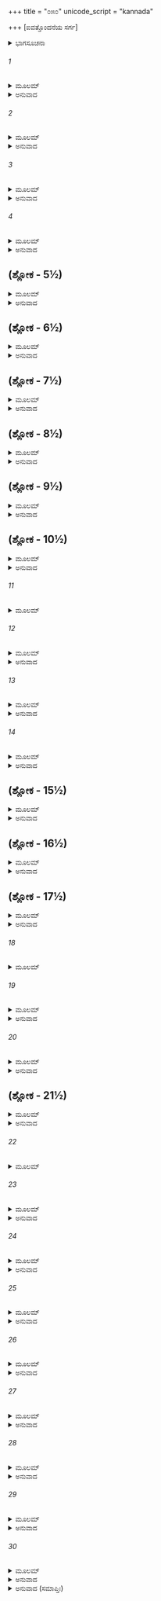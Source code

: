 +++
title = "೦೫೦"
unicode_script = "kannada"

+++
[ಐವತ್ತೊಂದನೆಯ ಸರ್ಗ]



<details><summary>ಭಾಗಸೂಚನಾ</summary>

ಸುಮಂತ್ರನು ದುರ್ವಾಸರಿಂದ ಕೇಳಿದ ಭೃಗುಮಹರ್ಷಿಯ ಶಾಪದ ಕಥೆಯನ್ನು ಲಕ್ಷ್ಮಣನಿಗೆ ತಿಳಿಸಿ ಸಮಾಧಾನಗೊಳಿಸಿದುದು
</details>

###### 1


<details><summary>ಮೂಲಮ್</summary>

ತಥಾ ಸಂಚೋದಿತಃ ಸೂತೋ ಲಕ್ಷ್ಮಣೇನ ಮಹಾತ್ಮನಾ ।  
ತದ್ವಾಕ್ಯಮೃಷಿಕಾಪ್ರೋಕ್ತಂ ವ್ಯಾಹರ್ತುಮುಪಚಕ್ರಮೇ ॥
</details>

<details><summary>ಅನುವಾದ</summary>

ಸುಮಂತ್ರನು ಮಹಾತ್ಮಾ ಲಕ್ಷ್ಮಣನ ಪ್ರೇರಣೆಯಿಂದ ದುರ್ವಾಸರು ಹೇಳಿದ ಮಾತನ್ನು ಹೇಳಲು ತೊಡಗಿದನು.॥1॥
</details>

###### 2


<details><summary>ಮೂಲಮ್</summary>

ಪುರಾ ನಾಮ್ನಾ ಹಿ ದುರ್ವಾಸಾ ಅತ್ರೇಃ ಪುತ್ರೋ ಮಹಾಮುನಿಃ ।  
ವಸಿಷ್ಠಸ್ಯಾಶ್ರಮೇ ಪುಣ್ಯೇ ವಾರ್ಷಿಕ್ಯಂ ಸಮುವಾಸಹ ॥
</details>

<details><summary>ಅನುವಾದ</summary>

ಲಕ್ಷ್ಮಣ! ಅತ್ರಿಮಹರ್ಷಿಗಳ ಪುತ್ರರಾದ ಮಹಾಮುನಿ ದುರ್ವಾಸರು ಹಿಂದೊಮ್ಮೆ ವಸಿಷ್ಠರ ಪವಿತ್ರ ಆಶ್ರಮದಲ್ಲಿ ವರ್ಷಾಕಾಲದ ನಾಲ್ಕು ತಿಂಗಳನ್ನು ಕಳೆದಿದ್ದರು.॥2॥
</details>

###### 3


<details><summary>ಮೂಲಮ್</summary>

ತಮಾಶ್ರಮಂ ಮಹಾತೇಜಾಃ ಪಿತಾತೇ ಸುಮಹಾಯಶಾಃ ।  
ಪುರೋಹಿತಂ ಮಹಾತ್ಮಾನಾಂ ದಿದೃಕ್ಷುರಗಮತ್ಸ್ವಮ್ ॥
</details>

<details><summary>ಅನುವಾದ</summary>

ಒಂದು ದಿನ ಮಹಾಯಶೋವಂತನಾದ ನಿನ್ನ ತಂದೆಯವರು ಪುರೋಹಿತರಾದ ವಸಿಷ್ಠರನ್ನು ಕಾಣಲು ಆಶ್ರಮಕ್ಕೆ ತಾವಾಗಿಯೇ ಬಂದರು.॥3॥
</details>

###### 4


<details><summary>ಮೂಲಮ್</summary>

ಸ ದೃಷ್ಟ್ವಾ ಸೂರ್ಯಸಂಕಾಶಂ ಜ್ವಲಂತಮಿವ ತೇಜಸಾ ।  
ಉಪವಿಷ್ಟಂ ವಸಿಷ್ಠಸ್ಯ ಸವ್ಯಪಾರ್ಶ್ವೇ ಮಹಾಮುನಿಮ್ ॥
</details>

<details><summary>ಅನುವಾದ</summary>

ಅಲ್ಲಿ ತನ್ನ ತೇಜದಿಂದ ಸೂರ್ಯನಂತೆ ದೇದೀಪ್ಯಮಾನರಾದ ಓರ್ವ ಮಹಾಮುನಿಗಳು ವಸಿಷ್ಠರ ವಾಮಭಾಗದಲ್ಲಿ ಕುಳಿತಿರುವುದನ್ನು ರಾಜನು ನೋಡಿದನು.॥4॥
</details>

## (ಶ್ಲೋಕ - 5½)


<details><summary>ಮೂಲಮ್</summary>

ತೌ ಮುನೀ ತಾಪಸಶ್ರೇಷ್ಠೌ ವಿನೀತೋ ಹ್ಯಭ್ಯವಾದಯತ್ ।  
ಸ ತಾಭ್ಯಾಂ ಪೂಜಿತೋ ರಾಜಾ ಸ್ವಾಗತೇನಾಸನೇನ ಚ ॥  
ಪಾದ್ಯೇನ ಲಮೂಲೈಶ್ಚ ಉವಾಸ ಮುನಿಭಿಃ ಸಹ ।
</details>

<details><summary>ಅನುವಾದ</summary>

ಆಗ ರಾಜನು ಇಬ್ಬರೂ ತಾಪಸಶ್ರೇಷ್ಠ ಮಹರ್ಷಿಯರನ್ನು ವಿನಯದಿಂದ ಅಭಿವಾದನ ಮಾಡಿದನು. ಅವರಿಬ್ಬರೂ ಸ್ವಾಗತಪೂರ್ವಕ ಆಸನ ನೀಡಿ, ಪಾದ್ಯ, ಫಲ-ಮೂಲ ಅರ್ಪಿಸಿ ರಾಜನನ್ನು ಸತ್ಕರಿಸಿದರು. ಮತ್ತೆ ಅವನು ಅಲ್ಲಿ ಮುನಿಗಳ ಬಳಿ ಕುಳಿತುಕೊಂಡನು.॥5½॥
</details>

## (ಶ್ಲೋಕ - 6½)


<details><summary>ಮೂಲಮ್</summary>

ತೇಷಾಂ ತತ್ರೋಪವಿಷ್ಟಾನಾಂ ತಾಸ್ತಾಃ ಸುಮಧುರಾಃ ಕಥಾಃ ॥  
ಬಭೂವುಃ ಪರಮರ್ಷೀಣಾಂ ಮಧ್ಯಾದಿತ್ಯಗತೇಽಹನಿ ।
</details>

<details><summary>ಅನುವಾದ</summary>

ಅಲ್ಲಿ ಕುಳಿತಿರುವ ಮಹರ್ಷಿಗಳು ಮಧ್ಯಾಹ್ನದ ಸಮಯ ಬಗೆ-ಬಗೆಯ ಅತ್ಯಂತ ಮಧುರ ಕಥೆಗಳನ್ನು ಪರಸ್ಪರ ಹೇಳಿಕೊಂಡರು.॥6½॥
</details>

## (ಶ್ಲೋಕ - 7½)


<details><summary>ಮೂಲಮ್</summary>

ತತಃ ಕಥಾಯಾಂ ಕಸ್ಯಾಂಚಿತ್ಪ್ರಾಂಜಲಿಃ ಪ್ರಗ್ರಹೋ ನೃಪಃ ॥  
ಉವಾಚ ತಂ ಮಹಾತ್ಮಾನಮತ್ರೇಃ ಪುತ್ರಂ ತಪೋಧನಮ್ ।
</details>

<details><summary>ಅನುವಾದ</summary>

ಬಳಿಕ ಯಾವುದೋ ಕಥೆಯ ಸಂದರ್ಭದಲ್ಲಿ ಮಹಾರಾಜನು ಕೈಮುಗಿದು ತಪೋಧನ ಅತ್ರಿಪುತ್ರ ಮಹಾತ್ಮಾ ದುರ್ವಾಸರಲ್ಲಿ ವಿನಯದಿಂದ ಕೇಳಿದನು.॥7½॥
</details>

## (ಶ್ಲೋಕ - 8½)


<details><summary>ಮೂಲಮ್</summary>

ಭಗವನ್ಕಿಂಪ್ರಮಾಣೇನ ಮಮ ವಂಶೋ ಭವಿಷ್ಯತಿ ॥  
ಕಿಮಾಯುಶ್ಚ ಹಿ ಮೇ ರಾಮಃ ಪುತ್ರಾಶ್ಚಾನ್ಯೇ ಕಿಮಾಯುಷಃ ।
</details>

<details><summary>ಅನುವಾದ</summary>

ಪೂಜ್ಯರೇ! ನನ್ನ ವಂಶ ಎಷ್ಟು ಸಮಯ ನಡೆದೀತು? ನನ್ನ ರಾಮನಿಗೆ ಆಯುಸ್ಸು ಎಷ್ಟಿದ್ದೀತು? ಹಾಗೂ ಉಳಿದ ಎಲ್ಲ ಪುತ್ರರ ಆಯುಸ್ಸೂ ಕೂಡ ಎಷ್ಟಿರಬಹುದು.॥8½॥
</details>

## (ಶ್ಲೋಕ - 9½)


<details><summary>ಮೂಲಮ್</summary>

ರಾಮಸ್ಯ ಚ ಸುತಾ ಯೇ ಸ್ಯುಸ್ತೇಷಾಮಾಯುಃ ಕಿಯದ್ಭವೇತ್ ॥  
ಕಾಮ್ಯಯಾ ಭಗವನ್ಬ್ರೂಹಿ ವಂಶಸ್ಯಾಸ್ಯ ಗತಿಂ ಮಮ ।
</details>

<details><summary>ಅನುವಾದ</summary>

ಶ್ರೀರಾಮನಿಗೆ ಹುಟ್ಟುವ ಪುತ್ರರ ಆಯುಸ್ಸು ಎಷ್ಟಾಗಬಹುದು? ಪೂಜ್ಯರೇ! ತಾವು ಇಚ್ಛಾನುಸಾರ ನನ್ನ ವಂಶದ ಸ್ಥಿತಿಯನ್ನು ತಿಳಿಸಿರಿ.॥9½॥
</details>

## (ಶ್ಲೋಕ - 10½)


<details><summary>ಮೂಲಮ್</summary>

ತಚ್ಛ್ರುತ್ವಾ ವ್ಯಾಹೃತಂ ವಾಕ್ಯಂ ರಾಜ್ಞೋದಶರಥಸ್ಯ ತು ॥  
ದುರ್ವಾಸಾಃ ಸುಮಹಾತೇಜಾ ವ್ಯಾಹರ್ತುಮುಪಚಕ್ರಮೇ ।
</details>

<details><summary>ಅನುವಾದ</summary>

ದಶರಥರಾಜನ ಮಾತನ್ನು ಕೇಳಿ ಮಹಾತೇಜಸ್ವಿ ದುರ್ವಾಸರು ಹೇಳತೊಡಗಿದರು.॥10½॥
</details>

###### 11


<details><summary>ಮೂಲಮ್</summary>

ಶೃಣು ರಾಜನ್ಪುರಾವೃತ್ತಂ ತದಾ ದೇವಾಸುರೇ ಯುಧಿ ॥
</details>

###### 12


<details><summary>ಮೂಲಮ್</summary>

ದೈತ್ಯಾಃ ಸುರೈರ್ಭರ್ತ್ಸ್ಯಮಾನಾ ಭೃಗುಪತ್ನೀಂ ಸಮಾಶ್ರಿತಾಃ ।  
ತಯಾ ದತ್ತಾಭಯಾಸ್ತತ್ರ ನ್ಯವಸನ್ನಭಯಾಸ್ತದಾ ॥
</details>

<details><summary>ಅನುವಾದ</summary>

ರಾಜನೇ! ಕೇಳು, ಹಿಂದೊಮ್ಮೆ ದೇವಾಸುರ ಸಂಗ್ರಾಮದಲ್ಲಿ ದೇವತೆಗಳಿಂದ ಪೀಡಿತರಾದ ದೈತ್ಯರು ಮಹರ್ಷಿ ಭೃಗುಪತ್ನಿಯಲ್ಲಿ ಶರಣಾದರು. ಭೃಗುಪತ್ನಿಯು ಆಗ ದೈತ್ಯರಿಗೆ ಅಭಯವಿತ್ತರು ಹಾಗೂ ಅವರ ಆಶ್ರಮದಲ್ಲಿ ನಿರ್ಭಯರಾಗಿ ಇರತೊಡಗಿದರು.॥11-12॥
</details>

###### 13


<details><summary>ಮೂಲಮ್</summary>

ತಯಾ ಪರಿಗೃಹೀತಾಂಸ್ತಾನ್ ದೃಷ್ಟ್ವಾ ಕ್ರುದ್ಧಃಸುರೇಶ್ವರಃ ।  
ಚಕ್ರೇಣ ಶಿತಧಾರೇಣಭೃಗುಪತ್ನ್ಯಾಃ ಶಿರೋಽಹರತ್ ॥
</details>

<details><summary>ಅನುವಾದ</summary>

ಭೃಗುಪತ್ನಿಯು ದೈತ್ಯರಿಗೆ ಆಶ್ರಯ ನೀಡಿದುದನ್ನು ನೋಡಿ ಕುಪಿತನಾದ ದೇವೇಶ್ವರ ಭಗವಾನ್ ವಿಷ್ಣು ಹರಿತವಾದ ಚಕ್ರದಿಂದ ಆಕೆಯ ತಲೆಯನ್ನು ಕತ್ತರಿಸಿದನು.॥13॥
</details>

###### 14


<details><summary>ಮೂಲಮ್</summary>

ತತಸ್ತಾಂ ನಿಹತಾಂ ದೃಷ್ಟ್ವಾ ಪತ್ನೀಂ ಭೃಗುಕುಲೋದ್ವಹಃ ।  
ಶಶಾಪ ಸಹಸಾ ಕ್ರುದ್ಧೋ ವಿಷ್ಣುಂ ರಿಪುಕುಲಾರ್ದನಮ್ ॥
</details>

<details><summary>ಅನುವಾದ</summary>

ತನ್ನ ಪತ್ನಿಯ ವಧೆಯನ್ನು ನೋಡಿ ಭಾರ್ಗವ ವಂಶ ಪ್ರವರ್ತಕ ಭೃಗುಮುನಿಗಳು ಕುಪಿತರಾಗಿ ಶತ್ರುಕುಲನಾಶಕ ಭಗವಾನ್ ವಿಷ್ಣುವಿಗೆ ಶಾಪವನ್ನಿತ್ತರು.॥14॥
</details>

## (ಶ್ಲೋಕ - 15½)


<details><summary>ಮೂಲಮ್</summary>

ಯಸ್ಮಾದವಧ್ಯಾಂ ಮೇ ಪತ್ನೀಮವಧೀಃ ಕ್ರೋಧಮೂರ್ಛಿತಃ ।  
ತಸ್ಮಾತ್ತ್ವಂ ಮಾನುಷೇ ಲೋಕೇ ಜನಿಷ್ಯಸಿ ಜನಾರ್ದನ ॥  
ತತ್ರ ಪತ್ನೀವಿಯೋಗಂ ತ್ವಂ ಪ್ರಾಪ್ಸ್ಯಸೇ ಬಹುವಾರ್ಷಿಕಮ್ ।
</details>

<details><summary>ಅನುವಾದ</summary>

ಜನಾರ್ದನನೇ! ನನ್ನ ಪತ್ನಿಯು ವಧೆಗೆ ಯೋಗ್ಯಳಿರಲಿಲ್ಲ. ಆದರೂ ನೀನು ಕ್ರೋಧಮೂರ್ಛಿತನಾಗಿ ಆಕೆಯನ್ನು ವಧಿಸಿದೆ. ಇದರಿಂದ ನಿನಗೆ ಮನುಷ್ಯಲೋಕದಲ್ಲಿ ಹುಟ್ಟಬೇಕಾದೀತು ಮತ್ತು ಅಲ್ಲಿ ಬಹಳ ದಿನಗಳವರೆಗೆ ರಾಮನಿಗೆ ಪತ್ನೀ ವಿಯೋಗದ ಕಷ್ಟ ಸಹಿಸಬೇಕಾದೀತು.॥15½॥
</details>

## (ಶ್ಲೋಕ - 16½)


<details><summary>ಮೂಲಮ್</summary>

ಶಾಪಾಭಿಹತಚೇತಾಸ್ತು ಸ್ವಾತ್ಮನಾ ಭಾವಿತೋಽಭವತ್ ॥  
ಅರ್ಚಯಾಮಾಸ ತಂ ದೇವಂ ಭೃಗುಃ ಶಾಪೇನ ಪೀಡಿತಃ ।
</details>

<details><summary>ಅನುವಾದ</summary>

ಆದರೆ ಈ ಪ್ರಕಾರ ಶಾಪಕೊಟ್ಟ ಅವರ ಮನಸ್ಸಿನಲ್ಲಿ ಬಹಳ ಪಶ್ಚಾತ್ತಾಪವುಂಟಾಯಿತು. ವಿಷ್ಣುವು ಶಾಪವನ್ನು ಸ್ವೀಕರಿಸುವಂತೆ ವಿಷ್ಣುವಿನ ಆರಾಧನೆ ಮಾಡುವಂತೆ ಮಹರ್ಷಿಗಳನ್ನು ಅವರ ಅಂತರಾತ್ಮವು ಪ್ರೇರೇಪಿಸಿತು. ಹೀಗೆ ಶಾಪದ ವಿಫಲತೆಯ ಭಯದಿಂದ ಪೀಡಿತರಾದ ಭೃಗುವು ತಪಸ್ಸಿನ ಮೂಲಕ ಭಗವಾನ್ ವಿಷ್ಣುವಿನ ಆರಾಧನೆಯನ್ನು ಮಾಡಿದರು.॥16½॥
</details>

## (ಶ್ಲೋಕ - 17½)


<details><summary>ಮೂಲಮ್</summary>

ತಪಸಾಽಽರಾಧಿತೋ ದೇವೋ ಹ್ಯಬ್ರವೀದ್ಭಕ್ತವತ್ಸಲಃ ॥  
ಲೋಕಾನಾಂ ಸಂಪ್ರಿಯಾರ್ಥಂ ತು ತಂ ಶಾಪಂ ಗ್ರಹ್ಯಮುಕ್ತವಾನ್ ।
</details>

<details><summary>ಅನುವಾದ</summary>

ತಪಸ್ಸಿನ ಮೂಲಕ ಆರಾಧನೆ ಮಾಡಿದಾಗ ಭಕ್ತಿವತ್ಸಲ ಮಹಾವಿಷ್ಣು ಪ್ರಸನ್ನನಾಗಿ ಮಹರ್ಷಿಗಳಿಗೆ ಹೇಳಿದನು - ಮಹರ್ಷಿಗಳೇ! ಸಮಸ್ತ ಲೋಕಗಳ ಪ್ರಿಯವನ್ನುಂಟು ಮಾಡಲು ನಿಮ್ಮ ಶಾಪವನ್ನು ಸ್ವೀಕರಿಸುವೆನು.॥17½॥
</details>

###### 18


<details><summary>ಮೂಲಮ್</summary>

ಇತಿ ಶಪ್ತೋ ಮಹಾತೇಜಾ ಭೃಗುಣಾ ಪೂರ್ವಜನ್ಮನಿ ॥
</details>

###### 19


<details><summary>ಮೂಲಮ್</summary>

ಇಹಾಗತೋ ಹಿ ಪುತ್ರತ್ವಂ ತವ ಪಾರ್ಥಿವಸತ್ತಮ ।  
ರಾಮ ಇತ್ಯಭಿವಿಖ್ಯಾತಸ್ತ್ರಿಷು ಲೋಕೇಷು ಮಾನದ ॥
</details>

<details><summary>ಅನುವಾದ</summary>

ಹಿಂದೆ ಮಹಾವಿಷ್ಣುವು ವಾಮನನಾಗಿ ಅವತರಿಸಿದಾಗ ಮಹಾವಿಷ್ಣುವಿಗೆ ಭೃಗು ಮಹರ್ಷಿಗಳಿಂದ ಹೀಗೆ ಶಾಪ ಬಂದಿತ್ತು. ಆ ಶಾಪದ ಪರಿಣಾಮವಾಗಿ ಆ ಮಹಾವಿಷ್ಣುವೇ ಭೂಮಿಯಲ್ಲಿ ನಿನ್ನ ಮಗನಾಗಿ ಹುಟ್ಟಿ ರಾಮನೆಂಬ ಹೆಸರಿನಿಂದ ಮೂರು ಲೋಕಗಳಲ್ಲಿ ವಿಖ್ಯಾತನಾಗುತ್ತಾನೆ.॥18-19॥
</details>

###### 20


<details><summary>ಮೂಲಮ್</summary>

ತತ್ಫಲಂ ಪ್ರಾಪ್ಸ್ಯತೇ ಚಾಪಿ ಭೃಗುಶಾಪಕೃತಂ ಮಹತ್ ।  
ಅಯೋಧ್ಯಾಯಾಃ ಪತೀ ರಾಮೋ ದೀರ್ಘಕಾಲಂ ಭವಿಷ್ಯತಿ ॥
</details>

<details><summary>ಅನುವಾದ</summary>

ಭೃಗು ಮಹರ್ಷಿಗಳ ಶಾಪದ ಪರಿಣಾಮವಾಗಿ ಅವನು ಪತ್ನೀ ವಿಯೋಗ ರೂಪವಾದ ಫಲವನ್ನು ಪಡೆದರೂ ಬಹಳ ದೀರ್ಘಕಾಲದವರೆಗೆ ಅಯೋಧ್ಯೆಯಲ್ಲಿ ರಾಜ್ಯಭಾರ ಮಾಡಿಕೊಂಡಿರುವನು.॥20॥
</details>

## (ಶ್ಲೋಕ - 21½)


<details><summary>ಮೂಲಮ್</summary>

ಸುಖಿನಶ್ಚ ಸಮೃದ್ಧಾಶ್ಚ ಭವಿಷ್ಯಂತ್ಯಸ್ಯ ಯೇಽನುಗಾಃ ।  
ದಶವರ್ಷಸಹಸ್ರಾಣಿ ದಶವರ್ಷಶತಾನಿ ಚ ॥  
ರಾಮೋ ರಾಜ್ಯಮುಪಾಸಿತ್ವಾ ಬ್ರಹ್ಮಲೋಕಂ ಗಮಿಷ್ಯತಿ ।
</details>

<details><summary>ಅನುವಾದ</summary>

ಅವನ ಅನುಯಾಯಿಗಳೂ ಕೂಡ ಪರಮಸುಖಿ ಮತ್ತು ಧನ-ಧಾನ್ಯಗಳಿಂದ ಸಂಪನ್ನರಾಗುವರು. ಶ್ರೀರಾಮನು ಹನ್ನೊಂದು ಸಾವಿರ ವರ್ಷ ರಾಜ್ಯವಾಳಿ ಕೊನೆಗೆ ವೈಕುಂಠ ಅಥವಾ ಸಾಕೇತಧಾಮಕ್ಕೆ ತೆರಳುವನು.॥21½॥
</details>

###### 22


<details><summary>ಮೂಲಮ್</summary>

ಸಮೃದ್ಧೈಶ್ಚಾಶ್ವಮೇಧೈಶ್ಚ ಇಷ್ಟ್ವಾ ಪರಮದುರ್ಜಯಃ ॥
</details>

###### 23


<details><summary>ಮೂಲಮ್</summary>

ರಾಜವಂಶಾಶ್ಚ ಬಹುಶೋ ಬಹೂನ್ಸಂಸ್ಥಾಪಯಿಷ್ಯತಿ ।  
ದ್ವೌ ಪುತ್ರೌ ತು ಭವಿಷ್ಯೇತೇ ಸೀತಾಯಾಂ ರಾಘವಸ್ಯ ತು ॥
</details>

<details><summary>ಅನುವಾದ</summary>

ಪರಮ ದುರ್ಜಯವೀರ ಶ್ರೀರಾಮನು ಸಮೃದ್ಧಿಶಾಲೀ ಅಶ್ವಮೇಧ ಯಜ್ಞಗಳನ್ನು ಅನುಷ್ಠಾನ ಮಾಡಿ ಅನೇಕ ರಾಜ ವಂಶರುಗಳನ್ನು ಸ್ಥಾಪನೆ ಮಾಡುವನು. ಶ್ರೀರಘುನಾಥನಿಗೆ ಸೀತೆಯ ಗರ್ಭದಿಂದ ಇಬ್ಬರು ಪುತ್ರರಾಗುವರು.॥22-23॥
</details>

###### 24


<details><summary>ಮೂಲಮ್</summary>

ಸ ಸರ್ವಮಖಿಲಂ ರಾಜ್ಞೋ ವಂಶಸ್ಯಾಹ ಗತಾಗತಮ್ ।  
ಆಖ್ಯಾಯ ಸುಮಹಾತೇಜಾಸ್ತೂಷ್ಣೀಮಾಸೀನ್ಮಹಾಮುನಿಃ ॥
</details>

<details><summary>ಅನುವಾದ</summary>

ಇವೆಲ್ಲ ಮಾತುಗಳನ್ನು ಹೇಳಿ ಆ ಮಹಾತೇಜಸ್ವೀ ಮಹಾಮುನಿಯು ರಾಜವಂಶದ ಭೂತ, ಭವಿಷ್ಯದ ಎಲ್ಲ ಮಾತುಗಳನ್ನು ತಿಳಿಸಿ ಸುಮ್ಮನಾದರು.॥24॥
</details>

###### 25


<details><summary>ಮೂಲಮ್</summary>

ತೂಷ್ಣೀಂಭೂತೇ ತದಾ ತಸ್ಮಿನ್ರಾಜಾ ದಶರಥೋ ಮುನೌ ।  
ಅಭಿವಾದ್ಯ ಮಹಾತ್ಮಾನೌ ಪುನರಾಯಾತ್ಪುರೋತ್ತಮಮ್ ॥
</details>

<details><summary>ಅನುವಾದ</summary>

ದುರ್ವಾಸರು ಸುಮ್ಮನಾದಾಗ ದಶರಥನೂ ಇಬ್ಬರೂ ಮಹಾತ್ಮರಿಗೆ ವಂದಿಸಿ ತನ್ನ ನಗರಕ್ಕೆ ಬಂದನು.॥25॥
</details>

###### 26


<details><summary>ಮೂಲಮ್</summary>

ಏತದ್ವಚೋ ಮಯಾ ತತ್ರ ಮುನಿನಾ ವ್ಯಾಹೃತಂ ಪುರಾ ।  
ಶ್ರುತಂ ಹೃದಿ ಚ ನಿಕ್ಷಿಪ್ತಂ ನಾನ್ಯಥಾ ತದ್ಭವಿಷ್ಯತಿ ॥
</details>

<details><summary>ಅನುವಾದ</summary>

ಹೀಗೆ ಹಿಂದೆ ದುರ್ವಾಸರು ಹೇಳಿದ ಎಲ್ಲ ಮಾತುಗಳನ್ನು ನಾನು ಅಲ್ಲಿ ಕೇಳಿಸಿಕೊಂಡು ಮನಸ್ಸಿನಲ್ಲಿಟ್ಟುಕೊಂಡು ಪ್ರಕಟಪಡಿಸಲಿಲ್ಲ. ಆ ಮಾತುಗಳು ಸುಳ್ಳಾಗಲಾರವು.॥26॥
</details>

###### 27


<details><summary>ಮೂಲಮ್</summary>

ಸೀತಾಯಾಶ್ಚ ತತಃ ಪುತ್ರಾವಭಿಷೇಕ್ಷ್ಯತಿ ರಾಘವಃ ।  
ಅನ್ಯತ್ರ ನ ತ್ವಯೋಧ್ಯಾಯಾಂ ಮುನೇಸ್ತು ವಚನಂಯಥಾ ॥
</details>

<details><summary>ಅನುವಾದ</summary>

ದುರ್ವಾಸರ ಮಾತಿನಂತೆ ಶ್ರೀರಘುನಾಥನು ಸೀತೆಯ ಇಬ್ಬರೂ ಪುತ್ರರ ಪಟ್ಟಾಭಿಷೇಕ ಅಯೋಧ್ಯೆಯಿಂದ ಹೊರಗೇ ನಡೆಸುವನು.॥27॥
</details>

###### 28


<details><summary>ಮೂಲಮ್</summary>

ಏವಂ ಗತೇ ನಸಂತಾಪಂ ಕರ್ತುಮರ್ಹಸಿ ರಾಘವ ।  
ಸೀತಾರ್ಥೇ ರಾಘವಾರ್ಥೇ ವಾ ದೃಢೋ ಭವ ನರೋತ್ತಮ ॥
</details>

<details><summary>ಅನುವಾದ</summary>

ನರಶ್ರೇಷ್ಠ ಲಕ್ಷ್ಮಣ! ವಿಧಾತನ ವಿಧಾನ ಹೀಗೇ ಇರುವುದರಿಂದ ನೀನು ಸೀತೆ ಅಥವಾ ಶ್ರೀರಾಮನ ಕುರಿತು ಸಂತಾಪ ಪಡಬೇಡ. ಧೈರ್ಯಧರಿಸಿಕೋ.॥28॥
</details>

###### 29


<details><summary>ಮೂಲಮ್</summary>

ಶ್ರುತ್ವಾ ತು ವ್ಯಾಹೃತಂ ವಾಕ್ಯಂ ಸೂತಸ್ಯ ಪರಮಾದ್ಭುತಮ್ ।  
ಪ್ರಹರ್ಷಮತುಲಂ ಲೇಭೇ ಸಾಧು ಸಾಧ್ವಿತಿ ಚಾಬ್ರವೀತ್ ॥
</details>

<details><summary>ಅನುವಾದ</summary>

ಸಾರಥಿಯಿಂದ ಕೇಳಿದ ಈ ಅತ್ಯಂತ ಅದ್ಭುತ ಮಾತಿನಿಂದ ಲಕ್ಷ್ಮಣನಿಗೆ ಅನುಪಮ ಹರ್ಷವಾಯಿತು. ಸಾಧು! ಸಾಧು! ಹಾಗೆಯೇ ಆಗಲಿ ಎಂದು ಹೇಳಿದನು.॥29॥
</details>

###### 30


<details><summary>ಮೂಲಮ್</summary>

ತತಃ ಸಂವದತೋರೇವಂ ಸೂತಲಕ್ಷ್ಮಣಯೋಃ ಪಥಿ ।  
ಅಸ್ತಮರ್ಕೇ ಗತೇ ವಾಸಂ ಕೇಶಿನ್ಯಾಂ ತಾವಥೋಷತುಃ ॥
</details>

<details><summary>ಅನುವಾದ</summary>

ದಾರಿಯಲ್ಲಿ ಸುಮಂತ್ರ ಮತ್ತು ಲಕ್ಷ್ಮಣರು ಹೀಗೆ ಮಾತನಾಡಿಕೊಂಡು ಬರುವಾಗ ಸಂಜೆಯಾಯಿತು. ಆಗ ಅವರಿಬ್ಬರೂ ಕೇಶಿನೀ ನದೀ ತೀರದಲ್ಲಿ ರಾತ್ರೆಯನ್ನು ಕಳೆದರು.॥30॥
</details>

<details><summary>ಅನುವಾದ (ಸಮಾಪ್ತಿಃ)</summary>

ಶ್ರೀವಾಲ್ಮೀಕಿ ವಿರಚಿತ ಆರ್ಷರಾಮಾಯಣ ಆದಿಕಾವ್ಯದ ಉತ್ತರ ಕಾಂಡದಲ್ಲಿ ಐವತ್ತೊಂದನೆಯ ಸರ್ಗ ಪೂರ್ಣವಾಯಿತು. ॥51॥
</details>
